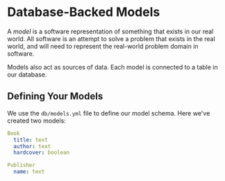 # Database-Backed Models

A _model_ is a software representation of something that exists
in our real world.  All software is an attempt to solve a problem
that exists in the real world, and will need to represent the
real-world problem domain in software.

Models also act as sources of data.  Each model is connected
to a table in our database.

## Defining Your Models

We use the `db/models.yml` file to define our model schema.
Here we've created two models:


``` yml
Book
  title: text
  author: text
  hardcover: boolean

Publisher
  name: text
```
